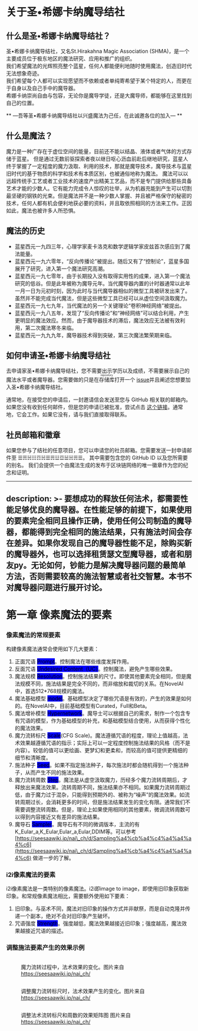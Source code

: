 # 关于圣•希娜卡纳魔导结社

## 什么是圣•希娜卡纳魔导结社？
圣•希娜卡纳魔导结社，又名St.Hirakahna Magic Association (SHMA)，是一个主要成员位于极东地区的魔法研究、应用和推广的组织。  
我们希望魔法的光辉照亮整个蓝星，任何人都能便利地随时使用魔法，创造旧时代无法想象奇迹。  
我们希望每个人都可以实现愿望而不依赖或者单纯寄希望于某个特定的人，而更在于自身以及自己手中的魔导器。  
希娜卡纳崇尚自由与包容，无论你是魔导学徒，还是大魔导师，都能够在这里找到自己的位置。

** —吾等圣•希娜卡纳魔导结社以兴盛魔法为己任，在此诚邀各位的加入— **

## 什么是魔法？
魔力是一种广存在于虚位空间的能量，目前还不能以结晶、液体或者气体的方式存储于蓝星。
但是通过无数前驱探索者夜以继日呕心沥血前赴后继地研究，蓝星人终于掌握了一定程度的魔力汲取、利用的技术，那就是魔导技术，魔导技术与蓝星旧时代的基于物质的科学和技术有本质区别，也被通俗地称为魔法。
魔法可以以远超传统手工艺或者工业技术的速度产出精美工艺品，而不是专门提供给那些具备艺术才能的少数人。它有能力完成令人惊叹的壮举，从为机器充能到产生可以切割最坚硬的钢铁的光束。但是魔法并不是一种少数人掌握、并且被严格保守的秘密的技术，任何人都有机会便利地获必要的资料，并且取依照相同的方法来工作。正因如此，魔法也被许多人所恐惧。

##  魔法的历史
- 蓝星西元一九四三年，心理学家麦卡洛克和数学逻辑学家皮兹首次感应到了魔法能量。
- 蓝星西元一九六零年，“反向传播论”被提出。随后又有了“控制论”，蓝星多国展开了研究，进入第一个魔法研究高潮。
- 蓝星西元一九七零年，由于长期投入没有取得实用性的成果，进入第一个魔法研究的低谷。但是此年被称为魔导元年。当代魔导器内置的计时器通常以此年一月一日为元初时刻，因为此时与当代魔导器相似的微型工具被研发出来了。虽然并不能完成当代魔法，但是这些微型工具已经可以从虚位空间汲取魔力。
- 蓝星西元一九七九年，当代魔法的另一个关键理论“卷积神经网络”被提出。
- 蓝星西元一九八五年，发现了“反向传播论”和“神经网络”可以结合利用，产生更明显的魔法效应。然而，由于魔导器技术的滞后，魔法效应无法被有效利用，第二次魔法寒冬来临。
- 蓝星西元一九九九年，魔导器技术得到突破，第三次魔法繁荣期来临。


## 如何申请圣•希娜卡纳魔导结社

去申请家圣•希娜卡纳魔导结社，您不需要出示学历以及成绩，不需要展示自己的魔法水平或者魔导器。您需要做的只是在<ruby>存储库<rp>（</rp><rt>repository</rt><rp>）</rp></ruby>打开一个 [issue](https://github.com/HRMAssociation/About/issues/new?assignees=&labels=Join+Request&template=join-request.md&title=Join+Request)并且阐述您想要加入圣•希娜卡纳魔导结社。

通常地，在接受您的申请后，一封邀请信会发送至您与 GitHub 相关联的邮箱内。如果您没有收到任何邮件，但是您的申请已被批准，尝试点击 [这个链接](https://github.com/orgs/HRMAssociation/invitation?via_email=1)。通常地，它会工作。如果它没有，请与我们直接取得联系。

## 社员邮箱和徽章

如果您参与了结社的任意项目，您可以申请您的社员邮箱。您需要发送一封申请邮件至 ☰☴☵☷☶☵☰☴☳☲☱☵☴☰。 其中需要包含您的 GitHub ID 以及您所需要的别名。
我们会提供一个由魔法生成的发布于区块链网络的唯一徽章作为您的纪念和证明。

---
description: >-
  要想成功的释放任何法术，都需要性能足够优良的魔导器。在性能足够的前提下，如果使用的要素完全相同且操作正确，使用任何公司制造的魔导器，都能得到完全相同的施法结果，只有施法时间会存在差异。如果你发现自己的魔导器性能不足，除购买新的魔导器外，也可以选择租赁瑟文型魔导器，或者和朋友py。无论如何，钞能力是解决魔导器问题的最简单方法，否则需要较高的施法智慧或者社交智慧。本书不对魔导器问题进行展开讨论。
---

# 第一章 像素魔法的要素

### 像素魔法的常规要素

构建像素魔法通常会使用如下几大要素：

1. 正面咒语 <mark style="background-color:blue;">Prompt</mark>。控制魔法在哪些维度发挥作用。
2. 反面咒语 <mark style="background-color:blue;">Undesired Content（UC）</mark>。控制魔法，避免产生哪些效果。
3. 魔法规模 <mark style="background-color:blue;">Resolution</mark>。控制施法结果的尺寸。即使其他要素完全相同，但是魔法规模不同，施法结果是完全不同的，而非缩放和裁切的关系。在NovelAI中，首选512\*768规模的魔法。
4. 魔法基础模型 <mark style="background-color:blue;">model</mark>。基础模型决定了哪些咒语是有效的，产生的效果是如何的。在NovelAI中，目前基础模型有Curated，Full和Beta。
5. 魔法增补模型 <mark style="background-color:blue;">Hypernetwork</mark>。魔导士可以根据自己的需求，制作一个包含专有咒语的模型，作为基础模型的补充，和基础模型结合使用，从而获得个性化的魔法效果。
6. 魔力流转标尺 <mark style="background-color:blue;">Scale</mark>(CFG Scale)。魔法遵循咒语的程度，理论上值越高，法术效果越遵循咒语的指示；实际上可以一定程度控制施法结果的风格（而不是内容）。较低的值可以更绘画、更梦幻和更柔和，而较高的值可提供更精细的细节和清晰度。
7. 施法种子 <mark style="background-color:blue;">Seed</mark>。如果不指定施法种子，每次施法时都会随机得到一个施法种子，从而产生不同的施法效果。
8. 魔力流转周数 <mark style="background-color:blue;">Step</mark>。魔法是从虚空汲取魔力，历经多个魔力流转周期后，才释放出来魔法效果。流转周期不同，施法结果亦不相同。如果魔力流转周期过低，由于魔力过于混杂，只能得到预期外的、被称为“噪声”的魔法效果。如流转周期过长，会消耗更多的时间，但是施法结果发生的变化有限。通常我们不需要调整流转周数。但是，理论上如果使用相同的其他要素，微调流转周数可以得到内容接近又有差异的施法结果。
9. 魔导石 <mark style="background-color:blue;">Sampler</mark>。魔导石有不同的微调版本，主流的有K\_Eular\_a,K\_Eular,Eular\_a,Eular,DDIM等。可以参考 [https://seesaawiki.jp/nai\_ch/d/Sampling%a4%cb%a4%c4%a4%a4%a4%c6](https://seesaawiki.jp/nai\_ch/d/Sampling%a4%cb%a4%c4%a4%a4%a4%c6) 做进一步的了解。



### i2i像素魔法的要素

i2i像素魔法是一类特别的像素魔法。i2i即image to image，即使用旧印象获取新印象。和常规像素魔法相比，需要额外使用如下要素：

1. 旧印象。与巫术不同，魔法对旧印象的操作方式并非献祭，而是自动克隆并传递一个副本，绝对不会对旧印象产生破坏。
2. 咒语强度 <mark style="background-color:blue;">Strength</mark>。强度越低，魔法效果越接近旧印象；强度越高，魔法效果越接近咒语的描述。



### 调整施法要素产生的效果示例

<figure><img src=".gitbook/assets/1-1.png" alt=""><figcaption><p>魔力流转过程中，法术效果的变化。图片来自<a href="https://seesaawiki.jp/nai_ch/">https://seesaawiki.jp/nai_ch/</a></p></figcaption></figure>

<figure><img src=".gitbook/assets/1-2.png" alt=""><figcaption><p>调整魔力流转标尺时，法术效果产生的变化。图片来自<a href="https://seesaawiki.jp/nai_ch/">https://seesaawiki.jp/nai_ch/</a></p></figcaption></figure>

<figure><img src=".gitbook/assets/1-3.png" alt=""><figcaption><p>调整法术流转标尺和周数的效果矩阵图 图片来自<a href="https://seesaawiki.jp/nai_ch/">https://seesaawiki.jp/nai_ch/</a></p></figcaption></figure>


